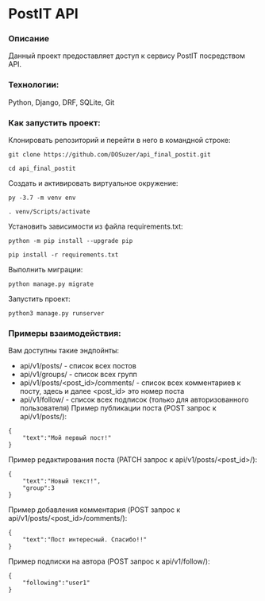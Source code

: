 # PostIT API
### Описание
Данный проект предоставляет доступ к сервису PostIT посредством API.

### Технологии:
Python, Django, DRF, SQLite, Git

### Как запустить проект:

Клонировать репозиторий и перейти в него в командной строке:

```
git clone https://github.com/DOSuzer/api_final_postit.git
```

```
cd api_final_postit
```

Cоздать и активировать виртуальное окружение:

```
py -3.7 -m venv env
```

```
. venv/Scripts/activate
```

Установить зависимости из файла requirements.txt:

```
python -m pip install --upgrade pip
```

```
pip install -r requirements.txt
```

Выполнить миграции:

```
python manage.py migrate
```

Запустить проект:

```
python3 manage.py runserver
```
### Примеры взаимодействия:
Вам доступны такие эндпойнты:
- api/v1/posts/ - список всех постов
- api/v1/groups/ - список всех групп
- api/v1/posts/<post_id>/comments/ - список всех комментариев к посту, здесь и далее <post_id> это номер поста
- api/v1/follow/ - список всех подписок (только для авторизованного пользователя)
Пример публикации поста (POST запрос к api/v1/posts/):
```
{
    "text":"Мой первый пост!"
}
```
Пример редактирования поста (PATCH запрос к api/v1/posts/<post_id>/):
```
{
    "text":"Новый текст!",
    "group":3
}
```
Пример добавления комментария (POST запрос к api/v1/posts/<post_id>/comments/):
```
{
    "text":"Пост интересный. Спасибо!!"
}
```
Пример подписки на автора (POST запрос к api/v1/follow/):
```
{
    "following":"user1"
}
```

